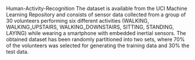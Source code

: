 Human-Activity-Recognition
The dataset is available from the UCI Machine Learning Repository and consists of sensor data collected from a group of 30 volunteers performing six different activities (WALKING, WALKING_UPSTAIRS, WALKING_DOWNSTAIRS, SITTING, STANDING, LAYING) while wearing a smartphone with embedded inertial sensors. 
The obtained dataset has been randomly partitioned into two sets, where 70% of the volunteers was selected for generating the training data and 30% the test data.

